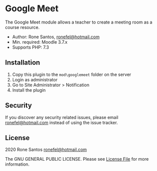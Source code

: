 # Google Meet #

The Google Meet module allows a teacher to create a meeting room as a course resource.

* Author: Rone Santos, [ronefel@hotmail.com](mailto:ronefel@hotmail.com)
* Min. required: Moodle 3.7.x
* Supports PHP: 7.3 

## Installation
1.  Copy this plugin to the `mod\googlemeet` folder on the server
2.  Login as administrator
3.  Go to Site Administrator > Notification
4.  Install the plugin

## Security

If you discover any security related issues, please email [ronefel@hotmail.com](mailto:ronefel@hotmail.com) instead of using the issue tracker.

## License ##

2020 Rone Santos <ronefel@hotmail.com>

The GNU GENERAL PUBLIC LICENSE. Please see [License File](LICENSE) for more information.

